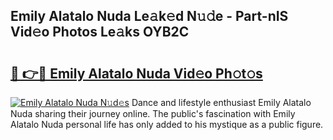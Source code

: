 ## Emily Alatalo Nuda Le𝚊k𝚎d N𝚞𝚍e - Part-nIS Vid𝚎o Photos Le𝚊ks OYB2C

# <h2><a href="http://fbfhtdl.evod.top/?m=Emily+Alatalo+Nuda">🔗 👉🔴 Emily Alatalo Nuda Vid𝚎o Ph𝚘t𝚘s</a></h2>

[![Emily Alatalo Nuda N𝚞d𝚎s](https://i.imgur.com/8V9OHl7.gif)](http://fbfhtdl.evod.top/?m=Emily+Alatalo+Nuda)
Dance and lifestyle enthusiast Emily Alatalo Nuda sharing their journey online. The public's fascination with Emily Alatalo Nuda personal life has only added to his mystique as a public figure. 
